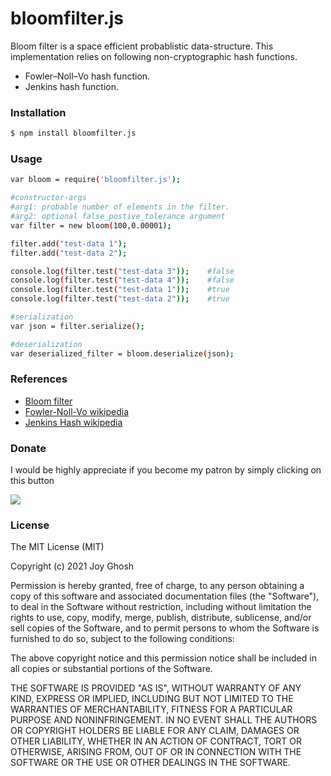 # bloomfilter.js
Bloom filter is a space efficient probablistic data-structure. This implementation relies on following non-cryptographic hash functions.
- Fowler–Noll–Vo hash function.
- Jenkins hash function.

### Installation

```sh
$ npm install bloomfilter.js
```

### Usage

```sh
var bloom = require('bloomfilter.js');

#constructor-args 
#arg1: probable number of elements in the filter.
#arg2: optional false_postive_tolerance argument
var filter = new bloom(100,0.00001); 

filter.add("test-data 1");
filter.add("test-data 2");

console.log(filter.test("test-data 3"));	#false		
console.log(filter.test("test-data 4"));	#false
console.log(filter.test("test-data 1"));	#true
console.log(filter.test("test-data 2"));	#true

#serialization
var json = filter.serialize();

#deserialization
var deserialized_filter = bloom.deserialize(json);
```

###	References

* [Bloom filter](https://en.wikipedia.org/wiki/Bloom_filter)
* [Fowler-Noll-Vo wikipedia](https://en.wikipedia.org/wiki/Fowler%E2%80%93Noll%E2%80%93Vo_hash_function#FNV-1a_hash)
* [Jenkins Hash wikipedia](https://en.wikipedia.org/wiki/Jenkins_hash_function)

### Donate 

I would be highly appreciate if you become my patron by simply clicking on this button

[![](https://c5.patreon.com/external/logo/become_a_patron_button.png)](https://www.patreon.com/joyghosh)

### License

The MIT License (MIT)

Copyright (c) 2021 Joy Ghosh

Permission is hereby granted, free of charge, to any person obtaining a copy
of this software and associated documentation files (the "Software"), to deal
in the Software without restriction, including without limitation the rights
to use, copy, modify, merge, publish, distribute, sublicense, and/or sell
copies of the Software, and to permit persons to whom the Software is
furnished to do so, subject to the following conditions:

The above copyright notice and this permission notice shall be included in all
copies or substantial portions of the Software.

THE SOFTWARE IS PROVIDED "AS IS", WITHOUT WARRANTY OF ANY KIND, EXPRESS OR
IMPLIED, INCLUDING BUT NOT LIMITED TO THE WARRANTIES OF MERCHANTABILITY,
FITNESS FOR A PARTICULAR PURPOSE AND NONINFRINGEMENT. IN NO EVENT SHALL THE
AUTHORS OR COPYRIGHT HOLDERS BE LIABLE FOR ANY CLAIM, DAMAGES OR OTHER
LIABILITY, WHETHER IN AN ACTION OF CONTRACT, TORT OR OTHERWISE, ARISING FROM,
OUT OF OR IN CONNECTION WITH THE SOFTWARE OR THE USE OR OTHER DEALINGS IN THE
SOFTWARE.

